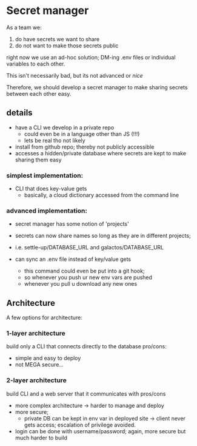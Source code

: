 # Secret manager

As a team we:

1. do have secrets we want to share
2. do not want to make those secrets public

right now we use an ad-hoc solution; DM-ing .env files or individual variables to each other.

This isn't necessarily bad, but its not advanced or _nice_

Therefore, we should develop a secret manager to make sharing secrets between each other easy.

## details

- have a CLI we develop in a private repo
  - could even be in a language other than JS (!!!)
  - lets be real tho not likely
- install from github repo; thereby not publicly accessible
- accesses a hidden/private database where secrets are kept to make sharing them easy

### simplest implementation:

- CLI that does key-value gets
  - basically, a cloud dictionary accessed from the command line

### advanced implementation:

- secret manager has some notion of 'projects'
- secrets can now share names so long as they are in different projects;
- i.e. settle-up/DATABASE_URL and galactos/DATABASE_URL

- can sync an .env file instead of key/value gets
  - this command could even be put into a git hook;
  - so whenever you push ur new env vars are pushed
  - whenever you pull u download any new ones

## Architecture

A few options for architecture:

### 1-layer architecture

build only a CLI that connects directly to the database
pro/cons:

- simple and easy to deploy
- not MEGA secure...

### 2-layer architecture

build CLI and a web server that it communicates with
pros/cons

- more complex architecture -> harder to manage and deploy
- more secure;
  - private DB can be kept in env var in deployed site -> client never gets access; escalation of privilege avoided.
- login can be done with username/password; again, more secure but much harder to build
